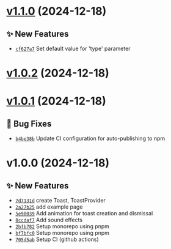 # [v1.1.0](https://github.com/yeonhee7935/react-crisp-toast/compare/v1.0.2...v1.1.0) (2024-12-18)

## ✨ New Features
- [`cf627a7`](https://github.com/yeonhee7935/react-crisp-toast/commit/cf627a7)  Set default value for &#x27;type&#x27; parameter

# [v1.0.2](https://github.com/yeonhee7935/react-crisp-toast/compare/v1.0.1...v1.0.2) (2024-12-18)

# [v1.0.1](https://github.com/yeonhee7935/react-crisp-toast/compare/v1.0.0...v1.0.1) (2024-12-18)

## 🐛 Bug Fixes
- [`b4be38b`](https://github.com/yeonhee7935/react-crisp-toast/commit/b4be38b)  Update CI configuration for auto-publishing to npm

# v1.0.0 (2024-12-18)

## ✨ New Features
- [`7d7131d`](https://github.com/yeonhee7935/react-crisp-toast/commit/7d7131d)  create Toast, ToastProvider 
- [`2a27b25`](https://github.com/yeonhee7935/react-crisp-toast/commit/2a27b25)  add example page 
- [`5e90039`](https://github.com/yeonhee7935/react-crisp-toast/commit/5e90039)  Add animation for toast creation and dismissal 
- [`8ccdaf7`](https://github.com/yeonhee7935/react-crisp-toast/commit/8ccdaf7)  Add sound effects 
- [`2bfb782`](https://github.com/yeonhee7935/react-crisp-toast/commit/2bfb782)  Setup monorepo using pnpm 
- [`bf7bfc0`](https://github.com/yeonhee7935/react-crisp-toast/commit/bf7bfc0)  Setup monorepo using pnpm 
- [`705d5ab`](https://github.com/yeonhee7935/react-crisp-toast/commit/705d5ab)  Setup CI (github actions)

